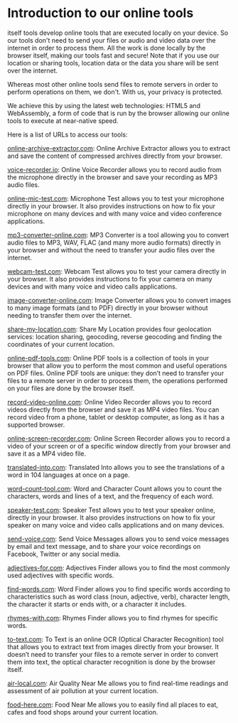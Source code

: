# Introduction to our online tools

itself tools develop online tools that are executed locally on your device. So our tools don't need to send your files or audio and video data over the internet in order to process them. All the work is done locally by the browser itself, making our tools fast and secure! Note that if you use our location or sharing tools, location data or the data you share will be sent over the internet.

Whereas most other online tools send files to remote servers in order to perform operations on them, we don't. With us, your privacy is protected.

We achieve this by using the latest web technologies: HTML5 and WebAssembly, a form of code that is run by the browser allowing our online tools to execute at near-native speed.

Here is a list of URLs to access our tools:

<a href="https://online-archive-extractor.com" target="_blank">online-archive-extractor.com</a>: Online Archive Extractor allows you to extract and save the content of compressed archives directly from your browser.

<a href="https://voice-recorder.io" target="_blank">voice-recorder.io</a>: Online Voice Recorder allows you to record audio from the microphone directly in the browser and save your recording as MP3 audio files.

<a href="https://online-mic-test.com" target="_blank">online-mic-test.com</a>: Microphone Test allows you to test your microphone directly in your browser. It also provides instructions on how to fix your microphone on many devices and with many voice and video conference applications.

<a href="https://mp3-converter-online.com" target="_blank">mp3-converter-online.com</a>: MP3 Converter is a tool allowing you to convert audio files to MP3, WAV, FLAC (and many more audio formats) directly in your browser and without the need to transfer your audio files over the internet.

<a href="https://webcam-test.com" target="_blank">webcam-test.com</a>: Webcam Test allows you to test your camera directly in your browser. It also provides instructions to fix your camera on many devices and with many voice and video calls applications.

<a href="https://image-converter-online.com" target="_blank">image-converter-online.com</a>: Image Converter allows you to convert images to many image formats (and to PDF) directly in your browser without needing to transfer them over the internet.

<a href="https://share-my-location.com" target="_blank">share-my-location.com</a>: Share My Location provides four geolocation services: location sharing, geocoding, reverse geocoding and finding the coordinates of your current location.

<a href="https://online-pdf-tools.com" target="_blank">online-pdf-tools.com</a>: Online PDF tools is a collection of tools in your browser that allow you to perform the most common and useful operations on PDF files. Online PDF tools are unique: they don’t need to transfer your files to a remote server in order to process them, the operations performed on your files are done by the browser itself.

<a href="https://record-video-online.com" target="_blank">record-video-online.com</a>: Online Video Recorder allows you to record videos directly from the browser and save it as MP4 video files. You can record video from a phone, tablet or desktop computer, as long as it has a supported browser.

<a href="https://online-screen-recorder.com" target="_blank">online-screen-recorder.com</a>: Online Screen Recorder allows you to record a video of your screen or of a specific window directly from your browser and save it as a MP4 video file.

<a href="https://translated-into.com" target="_blank">translated-into.com</a>: Translated Into allows you to see the translations of a word in 104 languages at once on a page.

<a href="https://word-count-tool.com" target="_blank">word-count-tool.com</a>: Word and Character Count allows you to count the characters, words and lines of a text, and the frequency of each word.

<a href="https://speaker-test.com" target="_blank">speaker-test.com</a>: Speaker Test allows you to test your speaker online, directly in your browser. It also provides instructions on how to fix your speaker on many voice and video calls applications and on many devices.

<a href="https://send-voice.com" target="_blank">send-voice.com</a>: Send Voice Messages allows you to send voice messages by email and text message, and to share your voice recordings on Facebook, Twitter or any social media.

<a href="https://adjectives-for.com" target="_blank">adjectives-for.com</a>: Adjectives Finder allows you to find the most commonly used adjectives with specific words.

<a href="https://find-words.com" target="_blank">find-words.com</a>: Word Finder allows you to find specific words according to characteristics such as word class (noun, adjective, verb), character length, the character it starts or ends with, or a character it includes.

<a href="https://rhymes-with.com" target="_blank">rhymes-with.com</a>: Rhymes Finder allows you to find rhymes for specific words.

<a href="https://to-text.com" target="_blank">to-text.com</a>: To Text is an online OCR (Optical Character Recognition) tool that allows you to extract text from images directly from your browser. It doesn’t need to transfer your files to a remote server in order to convert them into text, the optical character recognition is done by the browser itself.

<a href="https://air-local.com" target="_blank">air-local.com</a>: Air Quality Near Me allows you to find real-time readings and assessment of air pollution at your current location.

<a href="https://food-here.com" target="_blank">food-here.com</a>: Food Near Me allows you to easily find all places to eat, cafes and food shops around your current location.
